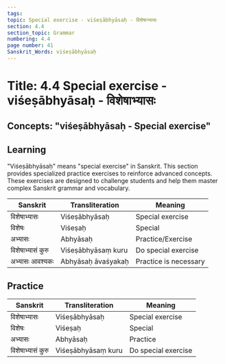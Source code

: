 ```yaml
---
tags:
topic: Special exercise - viśeṣābhyāsaḥ - विशेषाभ्यासः
section: 4.4
section_topic: Grammar
numbering: 4.4
page number: 41
Sanskrit_Words: viśeṣābhyāsaḥ
---
```

# Title: 4.4 Special exercise - viśeṣābhyāsaḥ - विशेषाभ्यासः
## Concepts: "viśeṣābhyāsaḥ - Special exercise"

## Learning
"Viśeṣābhyāsaḥ" means "special exercise" in Sanskrit. This section provides specialized practice exercises to reinforce advanced concepts. These exercises are designed to challenge students and help them master complex Sanskrit grammar and vocabulary.

| Sanskrit           | Transliteration      | Meaning                          |
| ------------------ | -------------------- | -------------------------------- |
| विशेषाभ्यासः      | Viśeṣābhyāsaḥ        | Special exercise                 |
| विशेषः             | Viśeṣaḥ              | Special                          |
| अभ्यासः            | Abhyāsaḥ             | Practice/Exercise                |
| विशेषाभ्यासं कुरु  | Viśeṣābhyāsaṃ kuru   | Do special exercise              |
| अभ्यासः आवश्यकः    | Abhyāsaḥ āvaśyakaḥ   | Practice is necessary            |

## Practice
| Sanskrit           | Transliteration      | Meaning                          |
| ------------------ | -------------------- | -------------------------------- |
| विशेषाभ्यासः      | Viśeṣābhyāsaḥ        | Special exercise                 |
| विशेषः             | Viśeṣaḥ              | Special                          |
| अभ्यासः            | Abhyāsaḥ             | Practice                         |
| विशेषाभ्यासं कुरु  | Viśeṣābhyāsaṃ kuru   | Do special exercise              |
